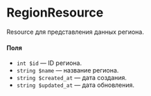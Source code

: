 # RegionResource

Resource для представления данных региона.

#### Поля

* `int $id` — ID региона.
* `string $name` — название региона.
* `string $created_at` — дата создания.
* `string $updated_at` — дата обновления.
